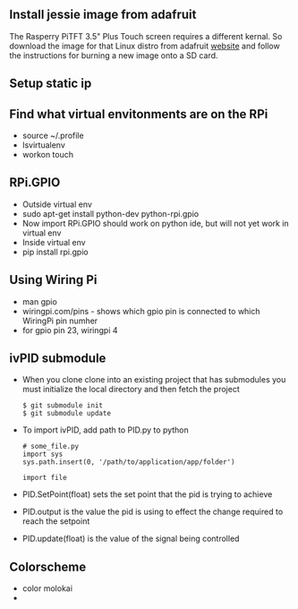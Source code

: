## Install jessie image from adafruit
The Rasperry PiTFT 3.5" Plus Touch screen requires a different kernal. So download the image for that Linux distro from adafruit [website][adafruit_tft] and follow the instructions for burning a new image onto a SD card.

## Setup static ip 


## Find what virtual envitonments are on the RPi
* source ~/.profile
* lsvirtualenv
* workon touch

## RPi.GPIO
* Outside virtual env
* sudo apt-get install python-dev python-rpi.gpio
* Now import RPi.GPIO should work on python ide, but will not yet work in virtual env
* Inside virtual env
* pip install rpi.gpio

## Using Wiring Pi
* man gpio
* wiringpi.com/pins - shows which gpio pin is connected to which WiringPi pin numher
* for gpio pin 23, wiringpi 4

## ivPID submodule
* When you clone clone into an existing project that has submodules you must initialize the local directory and then fetch the project

    ```
    $ git submodule init
    $ git submodule update
    ```
* To import ivPID, add path to PID.py to python 

    ```
    # some_file.py
    import sys
    sys.path.insert(0, '/path/to/application/app/folder')

    import file
    ```

* PID.SetPoint(float) sets the set point that the pid is trying to achieve
* PID.output is the value the pid is using to effect the change required to reach the setpoint
* PID.update(float) is the value of the signal being controlled

## Colorscheme
* color molokai
*



[adafruit_tft]: https://learn.adafruit.com/adafruit-pitft-3-dot-5-touch-screen-for-raspberry-pi/easy-install "Link to Adafruit PiTFT installation documentation"
